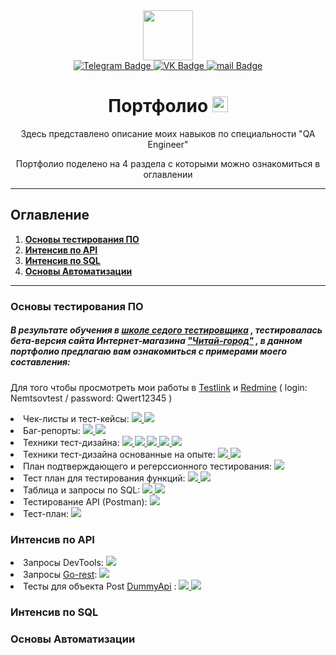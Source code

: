 <div id="header" align="center">
<img src="https://media.giphy.com/media/b73wUq1jFLBTy/giphy.gif" width="80"/>
</div>

<div id="badges" align="center">
<a href="http://t.me/QA_Sergey_N" target="_blank">
<img src="https://img.shields.io/badge/Telegram-9cf?style=flat&logo=Telegram&logoColor=dark" alt="Telegram Badge"/>
</a>
  
<a href="https://vk.com/nemtsov_sergei">
<img src="https://img.shields.io/badge/VK-blue?style=flat&logo=VK&logoColor=white" alt="VK Badge"/>
</a>
  
<a href="mailto:nemtsov_sergey@list.ru">
<img src="https://img.shields.io/badge/@mail-important?style=flat&logo=@mail&logoColor=white" alt="mail Badge"/>
</a>
  
<h1>
Портфолио
<img src="https://user-images.githubusercontent.com/117725360/227227526-a9ce529d-bd87-4cf2-b2c5-773f0804a07f.png" width="25"/>
</h1></div>

<div id="badges" align="center">
Здесь представлено описание моих навыков по специальности "QA Engineer"
  
Портфолио поделено на 4 раздела с которыми можно ознакомиться в оглавлении 
</div>
  
  _____

## Оглавление

1. [**Основы тестирования ПО**](#основы-тестирования-по)
2. [**Интенсив по API**](#интенсив-по-sql)
3. [**Интенсив по SQL**](#интенсив-по-api)    
4. [**Основы Автоматизации**](#основы-автоматизации)
___

### Основы тестирования ПО
##### В результате обучения  в [школе седого тестировщика](https://vk.com/zapiskisedogotestera) , тестировалась бета-версия сайта Интернет-магазина ["Читай-город"](https://new.chitai-gorod.ru) , в данном портфолио предлагаю вам ознакомиться с примерами моего составления:

Для того чтобы просмотреть мои работы в [Testlink](http://testlink.it-online-school.ru/login.php?note=expired&destination=%2Flinkto.php%3FtprojectPrefix%3D27_CHITAY1%26item%3Dtestsuite%26id%3D249054) и [Redmine](http://redmine.sedtest-school.ru/) ( login: Nemtsovtest / password: Qwert12345 )

<div id="buttons" align="left">
<li>
Чек-листы и тест-кейсы: 
<a href="https://docs.google.com/spreadsheets/d/1XRH22KkHJ5Mr7_fkhRIn-_NckQI4ZUgNsMhWQyM06JM/edit#gid=0" target="_blank">
<img src="https://img.shields.io/badge/Google_tables-9cf?style=plastic&logo=appveyor&logo=logoColor=dark alt="Google_tables Button" target="_blank"/>
</a>
                                                                                                                                                   
<a href="http://testlink.it-online-school.ru/login.php?note=expired&destination=%2Flinkto.php%3FtprojectPrefix%3D27_CHITAY1%26item%3Dtestsuite%26id%3D249054" target="_blank">
<img src="https://img.shields.io/badge/Testlink-9cf?style=plastic&logo=appveyor&logo=logoColor=dark alt="Testlink Button"/>
</a></li></div>
  

<div id="buttons" align="left">
<li>Баг-репорты:
<a href="https://docs.google.com/spreadsheets/d/1n2bT1OGAucSLiBdLksXXs1GYt8uaY2N0TYLHRqJ7vgU/edit#gid=491241257">
<img src="https://img.shields.io/badge/Google_tables-9cf?style=plastic&logo=appveyor&logo=logoColor=dark alt="Google_tables Button"/>
</a>
                                                                                                                                   
<a href="http://redmine.sedtest-school.ru/">
<img src="https://img.shields.io/badge/Redmine-9cf?style=plastic&logo=appveyor&logo=logoColor=dark alt="Redmine Button"/>
</a></li></div>
  
  
<div id="buttons" align="left">
<li>Техники тест-дизайна:
<a href="https://docs.google.com/spreadsheets/d/1n2bT1OGAucSLiBdLksXXs1GYt8uaY2N0TYLHRqJ7vgU/edit#gid=80004980">
<img src="https://img.shields.io/badge/КЭ/ГЗ-9cf?style=plastic&logo=appveyor&logo=logoColor=dark alt="КЭ/ГЗ Button"/>
</a>
                                                                                                                   
<a href="https://docs.google.com/spreadsheets/d/1n2bT1OGAucSLiBdLksXXs1GYt8uaY2N0TYLHRqJ7vgU/edit#gid=1826811645">
<img src="https://img.shields.io/badge/Состояния/переходы-9cf?style=plastic&logo=appveyor&logo=logoColor=dark alt="Состояния/переходы Button"/>
</a>
  
<a href="https://docs.google.com/spreadsheets/d/1n2bT1OGAucSLiBdLksXXs1GYt8uaY2N0TYLHRqJ7vgU/edit#gid=1525796168">
<img src="https://img.shields.io/badge/Таблица_принятия_решений-9cf?style=plastic&logo=appveyor&logo=logoColor=dark alt="Таблица_принятия_решений Button"/>
</a>

<a href="https://docs.google.com/spreadsheets/d/1n2bT1OGAucSLiBdLksXXs1GYt8uaY2N0TYLHRqJ7vgU/edit#gid=964156639">
<img src="https://img.shields.io/badge/Pairwise-9cf?style=plastic&logo=appveyor&logo=logoColor=dark alt="Pairwise Button"/>
</a>
  
<a href="https://docs.google.com/spreadsheets/d/1XRH22KkHJ5Mr7_fkhRIn-_NckQI4ZUgNsMhWQyM06JM/edit#gid=0">
<img src="https://img.shields.io/badge/Позитивные_и_негативные-9cf?style=plastic&logo=appveyor&logo=logoColor=dark alt="Позитивные_и_негативные Button"/>
</a></li>

<div align="left">
<li>Техники тест-дизайна основанные на опыте:
<a href="https://docs.google.com/spreadsheets/d/1n2bT1OGAucSLiBdLksXXs1GYt8uaY2N0TYLHRqJ7vgU/edit#gid=441719583">
<img src="https://img.shields.io/badge/Сессионное-9cf?style=plastic&logo=appveyor&logo=logoColor=dark alt="Сессионное Button"/>
</a>
<a href="https://docs.google.com/spreadsheets/d/1n2bT1OGAucSLiBdLksXXs1GYt8uaY2N0TYLHRqJ7vgU/edit#gid=906918062">
<img src="https://img.shields.io/badge/Предугадывание_ошибок-9cf?style=plastic&logo=appveyor&logo=logoColor=dark alt="Предугадывание_ошибок Button"/>
</a>
</li></div></div>
                                                                                                                                                   
  
<div id="buttons" align="left">
<li>План подтверждающего и регерссионного тестирования:
<a href="https://docs.google.com/spreadsheets/d/1n2bT1OGAucSLiBdLksXXs1GYt8uaY2N0TYLHRqJ7vgU/edit#gid=1330867641">
<img src="https://img.shields.io/badge/Регрессионное-9cf?style=plastic&logo=appveyor&logo=logoColor=dark alt="Регрессионное Button"/>
</a></li></div>
                                                                                                                                       
<div id="buttons" align="left">
<li>
Тест план для тестирования функций:                              
<a href="https://clck.ru/32M6M6">
<img src="https://img.shields.io/badge/Xmind-9cf?style=plastic&logo=appveyor&logo=logoColor=dark alt="Xmind Button"/>
</a>
                                                                                                                   
<a href="https://docs.google.com/spreadsheets/d/1n2bT1OGAucSLiBdLksXXs1GYt8uaY2N0TYLHRqJ7vgU/edit#gid=471195378">
<img src="https://img.shields.io/badge/Google_tables-9cf?style=plastic&logo=appveyor&logo=logoColor=dark alt="Google_tables Button"/>
</a></li>  </div>   
                                                                                                                                       
<div id="buttons" align="left">
<li>Таблица и запросы по SQL:
<a href="https://docs.google.com/spreadsheets/d/1n2bT1OGAucSLiBdLksXXs1GYt8uaY2N0TYLHRqJ7vgU/edit#gid=18521223">
<img src="https://img.shields.io/badge/Данные-9cf?style=plastic&logo=appveyor&logo=logoColor=dark alt="Таблица Button"/>
</a>
<a href="https://docs.google.com/spreadsheets/d/1n2bT1OGAucSLiBdLksXXs1GYt8uaY2N0TYLHRqJ7vgU/edit#gid=22162382">
<img src="https://img.shields.io/badge/Запросы-9cf?style=plastic&logo=appveyor&logo=logoColor=dark alt="Запросы Button"/>
</a></li></div>      
                                                                                                                           
<div id="buttons" align="left">
<li>Тестирование API (Postman):
<a href="https://docs.google.com/spreadsheets/d/1n2bT1OGAucSLiBdLksXXs1GYt8uaY2N0TYLHRqJ7vgU/edit#gid=1045960963">
<img src="https://img.shields.io/badge/Google_tables-9cf?style=plastic&logo=appveyor&logo=logoColor=dark alt="Таблица Button"/>
</a></li></div>
                                                                                                                                 
<div id="buttons" align="left">
<li>Тест-план:
<a href="https://docs.google.com/spreadsheets/d/1n2bT1OGAucSLiBdLksXXs1GYt8uaY2N0TYLHRqJ7vgU/edit#gid=471195378">
<img src="https://img.shields.io/badge/Google_tables-9cf?style=plastic&logo=appveyor&logo=logoColor=dark alt="Таблица Button"/>
</a></li></div>


### Интенсив по API

<div id="buttons" align="left">
<li>
Запросы DevTools: 
<a href="https://github.com/SergeyNemtsov/Dummy-API">
<img src="https://img.shields.io/badge/Google_tables-9cf?style=plastic&logo=appveyor&logo=logoColor=dark alt="Google_tables Button" target="_blank"/>
</a>

<div id="buttons" align="left">
<li>
Запросы <a href="https://vk.com/away.php?to=https%3A%2F%2Fgorest.co.in%2F&post=-216539939_68&cc_key=">Go-rest</a>: 
<a href="https://docs.google.com/spreadsheets/d/1Bx9n97ve46AiaGRv-YN8yZMwPvZXXC27CVAV_60zLq8/edit#gid=1008478320">
<img src="https://img.shields.io/badge/Google_tables-9cf?style=plastic&logo=appveyor&logo=logoColor=dark alt="Google_tables Button" target="_blank"/>
</a>                                                                                                                                                  
                                                                                                                                                   
<div id="buttons" align="left">
<li>
Тесты для объекта Post <a href=https://dummyapi.io/docs/post>DummyApi</a> : 
<a href="https://docs.google.com/spreadsheets/d/1Bx9n97ve46AiaGRv-YN8yZMwPvZXXC27CVAV_60zLq8/edit#gid=1782166022">
<img src="https://img.shields.io/badge/Google_tables-9cf?style=plastic&logo=appveyor&logo=logoColor=dark alt="Google_tables Button" target="_blank"/>
</a>  

<a href="https://vk.com/doc114052675_647149352?hash=IF8khuJcdN3ZzQKPmMVLdQv7M2RC0lVSkYseq2xHLHo&dl=AyMijoAwwvkBfJp2saHMzn5jbN7ywX3RMzBx92YnnXP">
<img src="https://img.shields.io/badge/Xmind-9cf?style=plastic&logo=appveyor&logo=logoColor=dark alt="Google_tables Button" target="_blank"/>
</a>  
  

  
### Интенсив по SQL






### Основы Автоматизации



